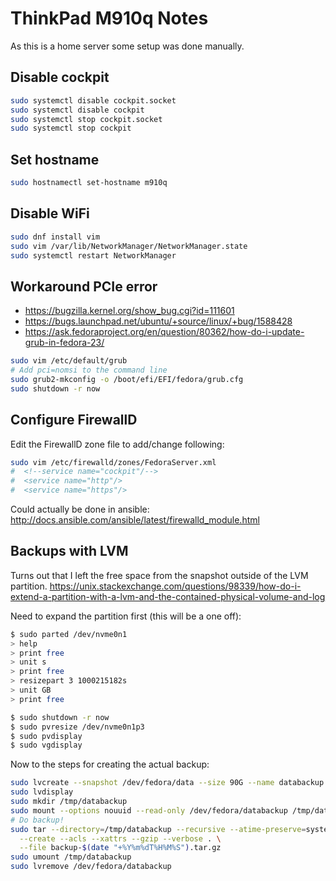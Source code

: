ThinkPad M910q Notes
====================
As this is a home server some setup was done manually.

Disable cockpit
---------------
```bash
sudo systemctl disable cockpit.socket 
sudo systemctl disable cockpit
sudo systemctl stop cockpit.socket 
sudo systemctl stop cockpit
```


Set hostname
------------
```bash
sudo hostnamectl set-hostname m910q
```


Disable WiFi
------------
```bash
sudo dnf install vim
sudo vim /var/lib/NetworkManager/NetworkManager.state
sudo systemctl restart NetworkManager
```


Workaround PCIe error
---------------------

  * https://bugzilla.kernel.org/show_bug.cgi?id=111601
  * https://bugs.launchpad.net/ubuntu/+source/linux/+bug/1588428
  * https://ask.fedoraproject.org/en/question/80362/how-do-i-update-grub-in-fedora-23/

```bash
sudo vim /etc/default/grub
# Add pci=nomsi to the command line
sudo grub2-mkconfig -o /boot/efi/EFI/fedora/grub.cfg
sudo shutdown -r now
```


Configure FirewallD
-------------------
Edit the FirewallD zone file to add/change following:
```bash
sudo vim /etc/firewalld/zones/FedoraServer.xml
#  <!--service name="cockpit"/-->
#  <service name="http"/>
#  <service name="https"/>
```

Could actually be done in ansible: http://docs.ansible.com/ansible/latest/firewalld_module.html



Backups with LVM
----------------
Turns out that I left the free space from the snapshot outside of the LVM partition.
https://unix.stackexchange.com/questions/98339/how-do-i-extend-a-partition-with-a-lvm-and-the-contained-physical-volume-and-log

Need to expand the partition first (this will be a one off):
```bash
$ sudo parted /dev/nvme0n1
> help
> print free
> unit s
> print free
> resizepart 3 1000215182s
> unit GB
> print free

$ sudo shutdown -r now
$ sudo pvresize /dev/nvme0n1p3
$ sudo pvdisplay
$ sudo vgdisplay
```

Now to the steps for creating the actual backup:
```bash
sudo lvcreate --snapshot /dev/fedora/data --size 90G --name databackup
sudo lvdisplay
sudo mkdir /tmp/databackup
sudo mount --options nouuid --read-only /dev/fedora/databackup /tmp/databackup
# Do backup!
sudo tar --directory=/tmp/databackup --recursive --atime-preserve=system \
  --create --acls --xattrs --gzip --verbose . \
  --file backup-$(date "+%Y%m%dT%H%M%S").tar.gz
sudo umount /tmp/databackup
sudo lvremove /dev/fedora/databackup
```
